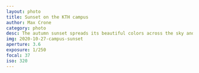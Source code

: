 ```yaml
---
layout: photo
title: Sunset on the KTH campus
author: Max Crone
category: photo
desc: The autumn sunset spreads its beautiful colors across the sky and paints the clouds hanging idly. The building as seen from my apartment is a black mass contrasting the dancing sky, although its side windows almost serve as a continuation of the heavens.
img: 2020-10-27-campus-sunset
aperture: 3.6
exposure: 1/250
focal: 37
iso: 320
---
```

